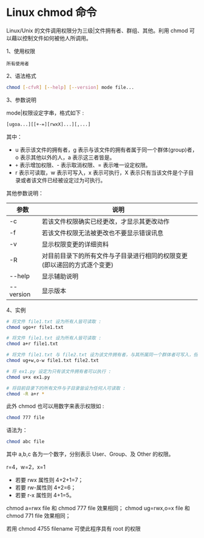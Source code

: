 # Linux chmod 命令

Linux/Unix 的文件调用权限分为三级|文件拥有者、群组、其他。利用 chmod 可以藉以控制文件如何被他人所调用。

1、使用权限

    所有使用者

2、语法格式

```bash
chmod [-cfvR] [--help] [--version] mode file...
```

3、参数说明

mode|权限设定字串，格式如下 :

```bash
[ugoa...][[+-=][rwxX]...][,...]
```

其中：

- u 表示该文件的拥有者，g 表示与该文件的拥有者属于同一个群体(group)者，o 表示其他以外的人，a 表示这三者皆是。
- `+` 表示增加权限、- 表示取消权限、= 表示唯一设定权限。
- r 表示可读取，w 表示可写入，x 表示可执行，X 表示只有当该文件是个子目录或者该文件已经被设定过为可执行。

其他参数说明：

| 参数      | 说明                                                                     |
| --------- | ------------------------------------------------------------------------ |
| -c        | 若该文件权限确实已经更改，才显示其更改动作                               |
| -f        | 若该文件权限无法被更改也不要显示错误讯息                                 |
| -v        | 显示权限变更的详细资料                                                   |
| -R        | 对目前目录下的所有文件与子目录进行相同的权限变更(即以递回的方式逐个变更) |
| --help    | 显示辅助说明                                                             |
| --version | 显示版本                                                                 |

4、实例

```bash
# 将文件 file1.txt 设为所有人皆可读取 :
chmod ugo+r file1.txt

# 将文件 file1.txt 设为所有人皆可读取 :
chmod a+r file1.txt

# 将文件 file1.txt 与 file2.txt 设为该文件拥有者，与其所属同一个群体者可写入，但其他以外的人则不可写入 :
chmod ug+w,o-w file1.txt file2.txt

# 将 ex1.py 设定为只有该文件拥有者可以执行 :
chmod u+x ex1.py

# 将目前目录下的所有文件与子目录皆设为任何人可读取 :
chmod -R a+r *
```

此外 chmod 也可以用数字来表示权限如 :

```bash
chmod 777 file
```

语法为：

```bash
chmod abc file
```

其中 a,b,c 各为一个数字，分别表示 User、Group、及 Other 的权限。

r=4，w=2，x=1

- 若要 rwx 属性则 4+2+1=7；
- 若要 rw-属性则 4+2=6；
- 若要 r-x 属性则 4+1=5。

chmod a=rwx file 和 chmod 777 file 效果相同；
chmod ug=rwx,o=x file 和 chmod 771 file 效果相同；

若用 chmod 4755 filename 可使此程序具有 root 的权限
